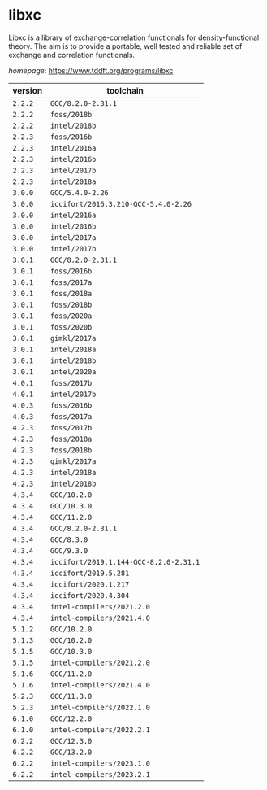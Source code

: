 # libxc

Libxc is a library of exchange-correlation functionals for density-functional theory.  The aim is to provide a portable, well tested and reliable set of exchange and correlation functionals.

*homepage*: <https://www.tddft.org/programs/libxc>

version | toolchain
--------|----------
``2.2.2`` | ``GCC/8.2.0-2.31.1``
``2.2.2`` | ``foss/2018b``
``2.2.2`` | ``intel/2018b``
``2.2.3`` | ``foss/2016b``
``2.2.3`` | ``intel/2016a``
``2.2.3`` | ``intel/2016b``
``2.2.3`` | ``intel/2017b``
``2.2.3`` | ``intel/2018a``
``3.0.0`` | ``GCC/5.4.0-2.26``
``3.0.0`` | ``iccifort/2016.3.210-GCC-5.4.0-2.26``
``3.0.0`` | ``intel/2016a``
``3.0.0`` | ``intel/2016b``
``3.0.0`` | ``intel/2017a``
``3.0.0`` | ``intel/2017b``
``3.0.1`` | ``GCC/8.2.0-2.31.1``
``3.0.1`` | ``foss/2016b``
``3.0.1`` | ``foss/2017a``
``3.0.1`` | ``foss/2018a``
``3.0.1`` | ``foss/2018b``
``3.0.1`` | ``foss/2020a``
``3.0.1`` | ``foss/2020b``
``3.0.1`` | ``gimkl/2017a``
``3.0.1`` | ``intel/2018a``
``3.0.1`` | ``intel/2018b``
``3.0.1`` | ``intel/2020a``
``4.0.1`` | ``foss/2017b``
``4.0.1`` | ``intel/2017b``
``4.0.3`` | ``foss/2016b``
``4.0.3`` | ``foss/2017a``
``4.2.3`` | ``foss/2017b``
``4.2.3`` | ``foss/2018a``
``4.2.3`` | ``foss/2018b``
``4.2.3`` | ``gimkl/2017a``
``4.2.3`` | ``intel/2018a``
``4.2.3`` | ``intel/2018b``
``4.3.4`` | ``GCC/10.2.0``
``4.3.4`` | ``GCC/10.3.0``
``4.3.4`` | ``GCC/11.2.0``
``4.3.4`` | ``GCC/8.2.0-2.31.1``
``4.3.4`` | ``GCC/8.3.0``
``4.3.4`` | ``GCC/9.3.0``
``4.3.4`` | ``iccifort/2019.1.144-GCC-8.2.0-2.31.1``
``4.3.4`` | ``iccifort/2019.5.281``
``4.3.4`` | ``iccifort/2020.1.217``
``4.3.4`` | ``iccifort/2020.4.304``
``4.3.4`` | ``intel-compilers/2021.2.0``
``4.3.4`` | ``intel-compilers/2021.4.0``
``5.1.2`` | ``GCC/10.2.0``
``5.1.3`` | ``GCC/10.2.0``
``5.1.5`` | ``GCC/10.3.0``
``5.1.5`` | ``intel-compilers/2021.2.0``
``5.1.6`` | ``GCC/11.2.0``
``5.1.6`` | ``intel-compilers/2021.4.0``
``5.2.3`` | ``GCC/11.3.0``
``5.2.3`` | ``intel-compilers/2022.1.0``
``6.1.0`` | ``GCC/12.2.0``
``6.1.0`` | ``intel-compilers/2022.2.1``
``6.2.2`` | ``GCC/12.3.0``
``6.2.2`` | ``GCC/13.2.0``
``6.2.2`` | ``intel-compilers/2023.1.0``
``6.2.2`` | ``intel-compilers/2023.2.1``
